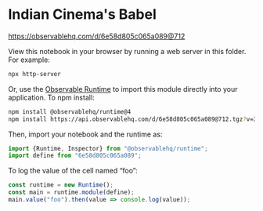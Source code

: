 # Indian Cinema's Babel

https://observablehq.com/d/6e58d805c065a089@712

View this notebook in your browser by running a web server in this folder. For
example:

~~~sh
npx http-server
~~~

Or, use the [Observable Runtime](https://github.com/observablehq/runtime) to
import this module directly into your application. To npm install:

~~~sh
npm install @observablehq/runtime@4
npm install https://api.observablehq.com/d/6e58d805c065a089@712.tgz?v=3
~~~

Then, import your notebook and the runtime as:

~~~js
import {Runtime, Inspector} from "@observablehq/runtime";
import define from "6e58d805c065a089";
~~~

To log the value of the cell named “foo”:

~~~js
const runtime = new Runtime();
const main = runtime.module(define);
main.value("foo").then(value => console.log(value));
~~~
